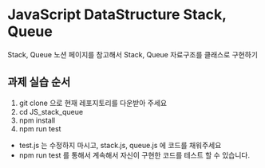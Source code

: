 # JavaScript DataStructure Stack, Queue
Stack, Queue 노션 페이지를 참고해서 Stack, Queue 자료구조를 클래스로 구현하기

## 과제 실습 순서
1. git clone 으로 현재 레포지토리를 다운받아 주세요
2. cd JS_stack_queue
3. npm install
4. npm run test

- test.js 는 수정하지 마시고, stack.js, queue.js 에 코드를 채워주세요
- npm run test 를 통해서 계속해서 자신이 구현한 코드를 테스트 할 수 있습니다.


